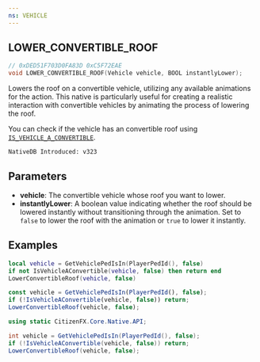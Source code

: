 ```yaml
---
ns: VEHICLE
---
```

## LOWER_CONVERTIBLE_ROOF

```c
// 0xDED51F703D0FA83D 0xC5F72EAE
void LOWER_CONVERTIBLE_ROOF(Vehicle vehicle, BOOL instantlyLower);
```

Lowers the roof on a convertible vehicle, utilizing any available animations for the action. This native is particularly useful for creating a realistic interaction with convertible vehicles by animating the process of lowering the roof.

You can check if the vehicle has an convertible roof using [`IS_VEHICLE_A_CONVERTIBLE`](#_0x52F357A30698BCCE).

```
NativeDB Introduced: v323
```

## Parameters
* **vehicle**: The convertible vehicle whose roof you want to lower.
* **instantlyLower**: A boolean value indicating whether the roof should be lowered instantly without transitioning through the animation. Set to `false` to lower the roof with the animation or `true` to lower it instantly.

## Examples
```lua
local vehicle = GetVehiclePedIsIn(PlayerPedId(), false)
if not IsVehicleAConvertible(vehicle, false) then return end
LowerConvertibleRoof(vehicle, false)
```

```js
const vehicle = GetVehiclePedIsIn(PlayerPedId(), false);
if (!IsVehicleAConvertible(vehicle, false)) return;
LowerConvertibleRoof(vehicle, false);
```

```cs
using static CitizenFX.Core.Native.API;

int vehicle = GetVehiclePedIsIn(PlayerPedId(), false);
if (!IsVehicleAConvertible(vehicle, false)) return;
LowerConvertibleRoof(vehicle, false);
```
